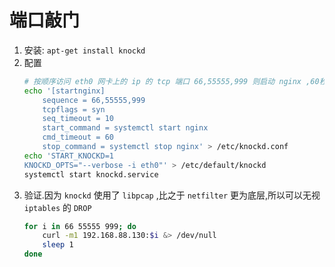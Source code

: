 # 端口敲门
1. 安装: `apt-get install knockd`
2. 配置
    ```bash
    # 按顺序访问 eth0 网卡上的 ip 的 tcp 端口 66,55555,999 则启动 nginx ,60秒后关闭
    echo '[startnginx]
        sequence = 66,55555,999
        tcpflags = syn
        seq_timeout = 10
        start_command = systemctl start nginx
        cmd_timeout = 60
        stop_command = systemctl stop nginx' > /etc/knockd.conf
    echo 'START_KNOCKD=1
    KNOCKD_OPTS="--verbose -i eth0"' > /etc/default/knockd
    systemctl start knockd.service
    ```
3. 验证.因为 `knockd` 使用了 `libpcap` ,比之于 `netfilter` 更为底层,所以可以无视 `iptables` 的 `DROP`
    ```bash
    for i in 66 55555 999; do
        curl -m1 192.168.88.130:$i &> /dev/null
        sleep 1
    done
    ```